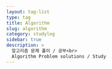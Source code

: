 ```yaml
---
layout: tag-list
type: tag
title: Algorithm
slug: algorithm
category: studylog
sidebar: true
description: >
  알고리즘 문제 풀이 / 공부<br>
  Algorithm Problem solutions / Study
---
```

